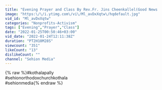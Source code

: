 ```yaml
---
title: "Evening Prayer and Class By Rev.Fr. Jins Cheenkallel(Good News Retreat Centre Vellor)"
image: "https:\/\/i.ytimg.com\/vi\/Ml_avDxXqtw\/hqdefault.jpg"
vid_id: "Ml_avDxXqtw"
categories: "Nonprofits-Activism"
tags: ["Evening","Prayer","Class"]
date: "2022-01-25T00:50:46+03:00"
vid_date: "2022-01-24T12:11:38Z"
duration: "PT2H10M28S"
viewcount: "351"
likeCount: "13"
dislikeCount: ""
channel: "Sehion Media"
---
```

{% raw %}#kothalapally<br />#sehionorthodoxchurchkothala<br />#sehionmedia{% endraw %}
